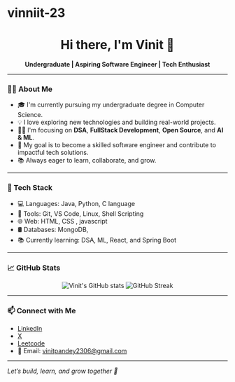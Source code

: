 # vinniit-23
<h1 align="center">Hi there, I'm Vinit 👋</h1>

<p align="center">
  <b>Undergraduate | Aspiring Software Engineer | Tech Enthusiast</b>
</p>

---

### 🙋‍♂️ About Me

- 🎓 I'm currently pursuing my undergraduate degree in Computer Science.
- 💡 I love exploring new technologies and building real-world projects.
- 👨‍💻 I'm focusing on **DSA**, **FullStack Development**, **Open Source**, and **AI & ML**.
- 🎯 My goal is to become a skilled software engineer and contribute to impactful tech solutions.
- 📚 Always eager to learn, collaborate, and grow.

---

### 🚀 Tech Stack

- 💻 Languages: Java, Python, C language
- 🔧 Tools: Git, VS Code, Linux, Shell Scripting
- 🌐 Web: HTML, CSS , javascript 
- 🛢️ Databases: MongoDB,
- 📚 Currently learning: DSA, ML, React, and Spring Boot

---

### 📈 GitHub Stats

<p align="center">
  <img src="https://github-readme-stats.vercel.app/api?username=vinniit-23&show_icons=true&theme=radical" alt="Vinit's GitHub stats"/>
  <img src="https://github-readme-streak-stats.herokuapp.com/?user=vinniit-23&theme=radical" alt="GitHub Streak"/>
</p>

---

### 📫 Connect with Me

- [LinkedIn](in/vinit-pandey-424523351)
- [X](https://x.com/vinniit_23) 
- [Leetcode](https://leetcode.com/u/vinniit_23/)
- 📩 Email: vinitpandey2306@gmail.com

---

*Let’s build, learn, and grow together 🚀*

